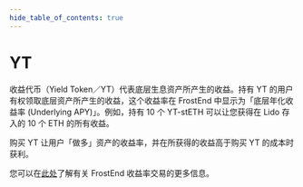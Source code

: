 ```yaml
---
hide_table_of_contents: true
---
```


# YT

收益代币（Yield Token／YT）代表底层生息资产所产生的收益。持有 YT 的用户有权领取底层资产所产生的收益，这个收益率在 FrostEnd 中显示为「底层年化收益率 (Underlying APY)」。例如，持有 10 个 YT-stETH 可以让您获得在 Lido 存入的 10 个 ETH 的所有收益。

购买 YT 让用户「做多」资产的收益率，并在所获得的收益高于购买 YT 的成本时获利。

您可以在[此处](https://handbook.frostend.com/)了解有关 FrostEnd 收益率交易的更多信息。
